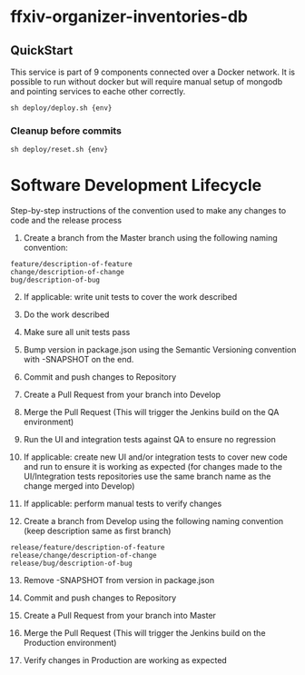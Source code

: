 # ffxiv-organizer-inventories-db

## QuickStart

This service is part of 9 components connected over a Docker network. It is possible to run without docker but will require manual setup of mongodb and pointing services to eache other correctly. 

````
sh deploy/deploy.sh {env}
````

### Cleanup before commits

````
sh deploy/reset.sh {env}
````

# Software Development Lifecycle

Step-by-step instructions of the convention used to make any changes to code and the release process

1. Create a branch from the Master branch using the following naming convention: 
````
feature/description-of-feature
change/description-of-change
bug/description-of-bug
````
2. If applicable: write unit tests to cover the work described

3. Do the work described

4. Make sure all unit tests pass

5. Bump version in package.json using the Semantic Versioning convention with -SNAPSHOT on the end.

6. Commit and push changes to Repository

7. Create a Pull Request from your branch into Develop

8. Merge the Pull Request (This will trigger the Jenkins build on the QA environment)

9. Run the UI and integration tests against QA to ensure no regression

10. If applicable: create new UI and/or integration tests to cover new code and run to ensure it is working as expected (for changes made to the UI/Integration tests repositories use the same branch name as the change merged into Develop)

11. If applicable: perform manual tests to verify changes

12. Create a branch from Develop using the following naming convention (keep description same as first branch)

````
release/feature/description-of-feature
release/change/description-of-change
release/bug/description-of-bug
````
13. Remove -SNAPSHOT from version in package.json

14. Commit and push changes to Repository

15. Create a Pull Request from your branch into Master

16. Merge the Pull Request (This will trigger the Jenkins build on the Production environment)

17. Verify changes in Production are working as expected

